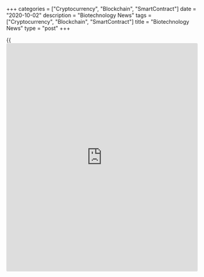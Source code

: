 +++
categories = ["Cryptocurrency", "Blockchain", "SmartContract"]
date = "2020-10-02"
description = "Biotechnology News"
tags = ["Cryptocurrency", "Blockchain", "SmartContract"]
title = "Biotechnology News"
type = "post"
+++

{{<iframe id="large-banner" src="https://www.bounty.group/#slide=5.0" width="100%" height="600" scrolling="no" style="border: 0px solid rgb(216, 221, 230); border-radius: 3px;">}}

![fda recall cleaner 100120][1]

DMM Vission is recalling five lots of Cleaner Hand Sanitizer due to
potential presence of methanol (wood alcohol), the U.S. Food & Drug
Administration said in a statement. The company is yet to receive any
reports of adverse events involving the product.

![traderjoes sept24][2]

GHSW, LLC. is recalling Trader Joe's Southwest Style Sweet Potato Sauté
Bowl citing undeclared milk and egg allergens in the dressing, according
to the Food and Drug Administration. The recall was initiated after it
was discovered that the dressing in the bowl contains milk and egg, but
are not declared on the label.

Sun Pharmaceutical Industries, Inc., a wholly owned subsidiary of Sun
Pharmaceutical Industries Ltd., on Wednesday recalled one lot of type 2
diabetes medication RIOMET ER (metformin hydrochloride for extended-
release oral suspension), 500 mg per 5 mL. The recall is due to the
potential presence of...

![acellapharma sept20][3]

Acella Pharmaceuticals recalled certain lots of hypothyroidism
medication NP Thyroid in the form of tablets due to super potency, the
U.S. Food and Drug Administration said in a statement. The company is
recalling one lot of 15mg and one lot of 120mg of NP Thyroid that are
packaged in 100 count bottles in strengths of 15 mg, and 120 mg, with
expiration dates between October 2020 and November 2020.

   1. cdn.rtt[news](https://www.letsplayfx.com/blog/forex-news-website/).com/articleimages/ustopstories/2020/october/fda-recall-cleaner-100120.jpg (fda recall cleaner 100120)
   2. cdn.rtt[news](https://www.letsplayfx.com/blog/forex-news-website/).com/articleimages/ustopstories/2020/september/traderjoes-sept24.jpg (traderjoes sept24)
   3. cdn.rtt[news](https://www.letsplayfx.com/blog/forex-news-website/).com/articleimages/ustopstories/2020/september/acellapharma-sept20.jpg (acellapharma sept20)